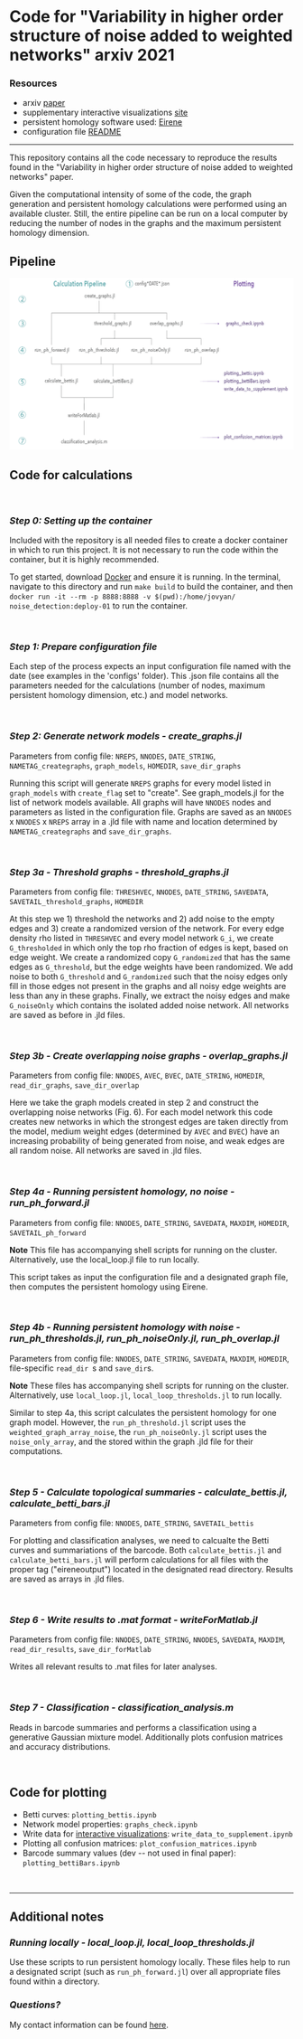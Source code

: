 # Code for "Variability in higher order structure of noise added to weighted networks" arxiv 2021



### Resources
- arxiv [paper](https://arxiv.org/pdf/2101.03933.pdf)
- supplementary interactive visualizations [site](https://asizemore.github.io/noise_and_tda_supplement/)
- persistent homology software used: [Eirene](https://github.com/Eetion/Eirene.jl)
- configuration file [README](./configs/README.md)

----
This repository contains all the code necessary to reproduce the results found in the "Variability in higher order structure of noise added to weighted networks" paper. 

Given the computational intensity of some of the code, the graph generation and persistent homology calculations were performed using an available cluster. Still, the entire pipeline can be run on a local computer by reducing the number of nodes in the graphs and the maximum persistent homology dimension.

## Pipeline
![Code pipeline overview](./images/repository_figures_code.png)

## Code for calculations

<br>

### *Step 0: Setting up the container*

Included with the repository is all needed files to create a docker container in which to run this project. It is not necessary to run the code within the container, but it is highly recommended. 

To get started, download [Docker](https://www.docker.com/products/docker-desktop) and ensure it is running. In the terminal, navigate to this directory and run `make build` to build the container, and then `docker run -it --rm -p 8888:8888 -v $(pwd):/home/jovyan/ noise_detection:deploy-01` to run the container. 

<br>

### *Step 1: Prepare configuration file*

Each step of the process expects an input configuration file named with the date (see examples in the 'configs' folder). This .json file contains all the parameters needed for the calculations (number of nodes, maximum persistent homology dimension, etc.) and model networks. 

<br>

### *Step 2: Generate network models - create_graphs.jl*

Parameters from config file: `NREPS`, `NNODES`, `DATE_STRING`, `NAMETAG_creategraphs`, `graph_models`, `HOMEDIR`, `save_dir_graphs`

Running this script will generate `NREPS` graphs for every model listed in `graph_models` with `create_flag` set to "create". See graph_models.jl for the list of network models available. All graphs will have `NNODES` nodes and parameters as listed in the configuration file. Graphs are saved as an `NNODES` x `NNODES` x `NREPS` array in a .jld file with name and location determined by `NAMETAG_creategraphs` and `save_dir_graphs`.

<br>

### *Step 3a - Threshold graphs - threshold_graphs.jl*

Parameters from config file: `THRESHVEC`, `NNODES`, `DATE_STRING`, `SAVEDATA`, `SAVETAIL_threshold_graphs`, `HOMEDIR`

At this step we 1) threshold the networks and 2) add noise to the empty edges and 3) create a randomized version of the network. For every edge density rho listed in `THRESHVEC` and every model network `G_i`, we create `G_thresholded` in which only the top rho fraction of edges is kept, based on edge weight. We create a randomized copy `G_randomized` that has the same edges as `G_threshold`, but the edge weights have been randomized. We add noise to both `G_threshold` and `G_randomized` such that the noisy edges only fill in those edges not present in the graphs and all noisy edge weights are less than any in these graphs. Finally, we extract the noisy edges and make `G_noiseOnly` which contains the isolated added noise network. All networks are saved as before in .jld files.

<br>

### *Step 3b - Create overlapping noise graphs - overlap_graphs.jl*

Parameters from config file: `NNODES`, `AVEC`, `BVEC`, `DATE_STRING`, `HOMEDIR`, `read_dir_graphs`, `save_dir_overlap`

Here we take the graph models created in step 2 and construct the overlapping noise networks (Fig. 6). For each model network this code creates new networks in which the strongest edges are taken directly from the model, medium weight edges (determined by `AVEC` and `BVEC`) have an increasing probability of being generated from noise, and weak edges are all random noise. All networks are saved in .jld files.

<br>

### *Step 4a - Running persistent homology, no noise - run_ph_forward.jl*

Parameters from config file: `NNODES`, `DATE_STRING`, `SAVEDATA`, `MAXDIM`, `HOMEDIR`, `SAVETAIL_ph_forward`

**Note** This file has accompanying shell scripts for running on the cluster. Alternatively, use the local_loop.jl file to run locally.

This script takes as input the configuration file and a designated graph file, then computes the persistent homology using Eirene.

<br>

### *Step 4b - Running persistent homology with noise - run_ph_thresholds.jl, run_ph_noiseOnly.jl, run_ph_overlap.jl*

Parameters from config file: `NNODES`, `DATE_STRING`, `SAVEDATA`, `MAXDIM`, `HOMEDIR`, file-specific `read_dir `s and `save_dir`s.

**Note** These files has accompanying shell scripts for running on the cluster. Alternatively, use `local_loop.jl`, `local_loop_thresholds.jl` to run locally.

Similar to step 4a, this script calculates the persistent homology for one graph model. However, the `run_ph_threshold.jl` script uses the `weighted_graph_array_noise`, the `run_ph_noiseOnly.jl` script uses the `noise_only_array`, and the  stored within the graph .jld file for their computations.

<br>

### *Step 5 - Calculate topological summaries - calculate_bettis.jl, calculate_betti_bars.jl*

Parameters from config file: `NNODES`, `DATE_STRING`, `SAVETAIL_bettis`

For plotting and classification analyses, we need to calcualte the Betti curves and summariations of the barcode. Both `calculate_bettis.jl` and `calculate_betti_bars.jl` will perform calculations for all files with the proper tag ("eireneoutput") located in the designated read directory. Results are saved as arrays in .jld files.

<br>

### *Step 6 - Write results to .mat format - writeForMatlab.jl*

Parameters from config file: `NNODES`, `DATE_STRING`, `NNODES`, `SAVEDATA`, `MAXDIM`, `read_dir_results`, `save_dir_forMatlab`

Writes all relevant results to .mat files for later analyses.

<br>

### *Step 7 - Classification - classification_analysis.m*

Reads in barcode summaries and performs a classification using a generative Gaussian mixture model. Additionally plots confusion matrices and accuracy distributions.

<br>

## Code for plotting

- Betti curves: `plotting_bettis.ipynb`
- Network model properties: `graphs_check.ipynb`
- Write data for [interactive visualizations](https://asizemore.github.io/noise_and_tda_supplement/): `write_data_to_supplement.ipynb`
- Plotting all confusion matrices: `plot_confusion_matrices.ipynb`
- Barcode summary values (dev --  not used in final paper): `plotting_bettiBars.ipynb`

<br>

---

## Additional notes

### *Running locally - local_loop.jl, local_loop_thresholds.jl*

Use these scripts to run persistent homology locally. These files help to run a designated script (such as `run_ph_forward.jl`) over all appropriate files found within a directory.

### *Questions?*
My contact information can be found [here](https://www.aesizemore.com/).












